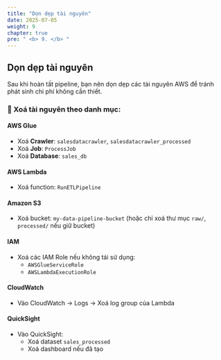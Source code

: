 ```yaml
---
title: "Dọn dẹp tài nguyên"
date: 2025-07-05
weight: 9
chapter: true
pre: " <b> 9. </b> "
---
```


## Dọn dẹp tài nguyên

Sau khi hoàn tất pipeline, bạn nên dọn dẹp các tài nguyên AWS để tránh phát sinh chi phí không cần thiết.

### 🧹 Xoá tài nguyên theo danh mục:

#### AWS Glue
- Xoá **Crawler**: `salesdatacrawler`, `salesdatacrawler_processed`
- Xoá **Job**: `ProcessJob`
- Xoá **Database**: `sales_db`

#### AWS Lambda
- Xoá function: `RunETLPipeline`

#### Amazon S3
- Xoá bucket: `my-data-pipeline-bucket` (hoặc chỉ xoá thư mục `raw/`, `processed/` nếu giữ bucket)

#### IAM
- Xoá các IAM Role nếu không tái sử dụng:
  - `AWSGlueServiceRole`
  - `AWSLambdaExecutionRole`

#### CloudWatch
- Vào CloudWatch → Logs → Xoá log group của Lambda

#### QuickSight
- Vào QuickSight:
  - Xoá dataset `sales_processed`
  - Xoá dashboard nếu đã tạo
